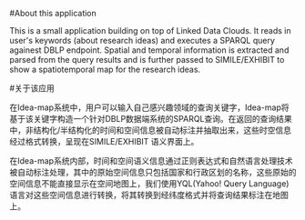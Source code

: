 #About this application

This is a small application building on top of Linked Data Clouds. It reads in user's keywords (about research ideas) and executes a SPARQL query againest DBLP endpoint. Spatial and temporal information is extracted and parsed from the query results and is further passed to SIMILE/EXHIBIT to show a spatiotemporal map for the research ideas.

#关于该应用

在Idea-map系统中，用户可以输入自己感兴趣领域的查询关键字，Idea-map将基于该关键字构造一个针对DBLP数据端系统的SPARQL查询。在返回的查询结果中，非结构化/半结构化的时间和空间信息被自动标注并抽取出来，这些时空信息经过格式转换，呈现在SIMILE/EXHIBIT 语义界面上。

在Idea-map系统内部，时间和空间语义信息通过正则表达式和自然语言处理技术被自动标注处理，其中的原始空间信息只包括国家和行政区划的名称，这些原始的空间信息不能直接显示在空间地图上，我们使用YQL(Yahoo! Query Language)语言对这些空间信息进行转换，将其转换到经纬度格式并将查询结果标注在地图上。
